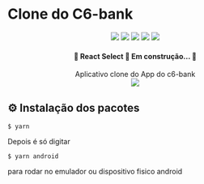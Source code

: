 <div>

  <h1>Clone do C6-bank</h1>
  <div align="center">
    <img src=https://img.shields.io/badge/-typescript-blue>
    <img src=https://img.shields.io/github/issues/ThiagoOpaula/C6-bank-clone >
    <img src=https://img.shields.io/github/forks/ThiagoOpaula/C6-bank-clone >
    <img src=https://img.shields.io/github/stars/ThiagoOpaula/C6-bank-clone >
    <img src=https://img.shields.io/github/license/ThiagoOpaula/C6-bank-clone >
  </div>

  <h4 align="center">
	🚧  React Select 🚀 Em construção...  🚧
  </h4>

  <div align="center">Aplicativo clone do App do c6-bank</div>



  <div align="center">
    <img src=https://media.giphy.com/media/fvkpC3AtmtnZ6Sr9Mt/giphy.gif>
  </div>

  ## ⚙️ Instalação dos pacotes

```
$ yarn
```
Depois é só digitar
```
$ yarn android
```
para rodar no emulador ou dispositivo fisico android


